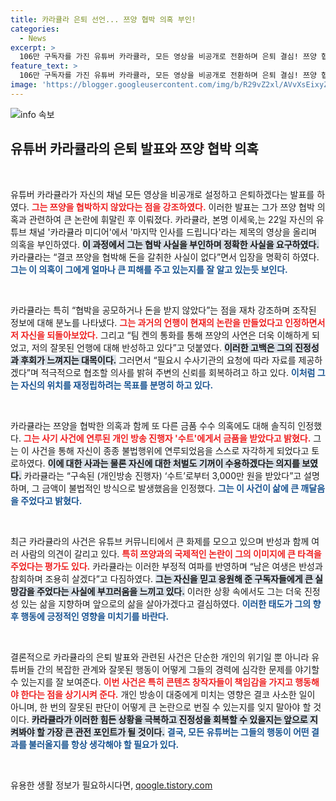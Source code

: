 ```yaml
---
title: 카라큘라 은퇴 선언... 쯔양 협박 의혹 부인!
categories:
  - News
excerpt: >
  106만 구독자를 가진 유튜버 카라큘라, 모든 영상을 비공개로 전환하며 은퇴 결심! 쯔양 협박 의혹은 여전히 부인하지만, 금품 수수 의혹은 인정. 그의 진실은 과연? 클릭해 확인하세요!
feature_text: >
  106만 구독자를 가진 유튜버 카라큘라, 모든 영상을 비공개로 전환하며 은퇴 결심! 쯔양 협박 의혹은 여전히 부인하지만, 금품 수수 의혹은 인정. 그의 진실은 과연? 클릭해 확인하세요!
image: 'https://blogger.googleusercontent.com/img/b/R29vZ2xl/AVvXsEixyZcFfHzMRdzZMjFBmAUKJYCLCGyLL1o632UiGVXcaFdKo_bkvkuCioo0uUKlGfBVcT3P84aROyZIXSBEx3Aw5nCQ3pTgDom1WDC4m8eifvWiAmWEEVb4x6G_l8C0QH225ldMjyaFvpxGEBGNO37VmDTDMHGhJPq73UglMfDca1-0aw/s1600/blogspot.png'
---
```


<p><img src="https://blogger.googleusercontent.com/img/b/R29vZ2xl/AVvXsEixyZcFfHzMRdzZMjFBmAUKJYCLCGyLL1o632UiGVXcaFdKo_bkvkuCioo0uUKlGfBVcT3P84aROyZIXSBEx3Aw5nCQ3pTgDom1WDC4m8eifvWiAmWEEVb4x6G_l8C0QH225ldMjyaFvpxGEBGNO37VmDTDMHGhJPq73UglMfDca1-0aw/s1600/blogspot.png" alt="info 속보" /></p>

<h2 data-ke-size="size26">유튜버 카라큘라의 은퇴 발표와 쯔양 협박 의혹</h2>

<p data-ke-size="size16">&nbsp;</p>

<p>유튜버 카라큘라가 자신의 채널 모든 영상을 비공개로 설정하고 은퇴하겠다는 발표를 하였다. <b><span style="color: #ee2323;">그는 쯔양을 협박하지 않았다는 점을 강조하였다.</span></b> 이러한 발표는 그가 쯔양 협박 의혹과 관련하여 큰 논란에 휘말린 후 이뤄졌다. 카라큘라, 본명 이세욱,는 22일 자신의 유튜브 채널 '카라큘라 미디어'에서 '마지막 인사를 드립니다'라는 제목의 영상을 올리며 의혹을 부인하였다. <b><span style="background-color: #21538527;">이 과정에서 그는 협박 사실을 부인하며 정확한 사실을 요구하였다.</span></b> 카라큘라는 “결코 쯔양을 협박해 돈을 갈취한 사실이 없다”면서 입장을 명확히 하였다. <b><span style="color: #1a5490;">그는 이 의혹이 그에게 얼마나 큰 피해를 주고 있는지를 잘 알고 있는듯 보인다.</span></b></p>

<p data-ke-size="size16">&nbsp;</p>

<p>카라큘라는 특히 “협박을 공모하거나 돈을 받지 않았다”는 점을 재차 강조하며 조작된 정보에 대해 분노를 나타냈다. <b><span style="color: #ee2323;">그는 과거의 언행이 현재의 논란을 만들었다고 인정하면서 저 자신을 되돌아보았다.</span></b> 그리고 “팀 켄의 통화를 통해 쯔양의 사연은 더욱 이해하게 되었고, 저의 잘못된 언행에 대해 반성하고 있다”고 덧붙였다. <b><span style="background-color: #21538527;">이러한 고백은 그의 진정성과 후회가 느껴지는 대목이다.</span></b> 그러면서 “필요시 수사기관의 요청에 따라 자료를 제공하겠다”며 적극적으로 협조할 의사를 밝혀 주변의 신뢰를 회복하려고 하고 있다. <b><span style="color: #1a5490;">이처럼 그는 자신의 위치를 재정립하려는 목표를 분명히 하고 있다.</span></b></p>

<p data-ke-size="size16">&nbsp;</p>

<p>카라큘라는 쯔양을 협박한 의혹과 함께 또 다른 금품 수수 의혹에도 대해 솔직히 인정했다. <b><span style="color: #ee2323;">그는 사기 사건에 연루된 개인 방송 진행자 '수트'에게서 금품을 받았다고 밝혔다.</span></b> 그는 이 사건을 통해 자신이 종종 불법행위에 연루되었음을 스스로 자각하게 되었다고 토로하였다. <b><span style="background-color: #21538527;">이에 대한 사과는 물론 자신에 대한 처벌도 기꺼이 수용하겠다는 의지를 보였다.</span></b> 카라큘라는 “구속된 (개인방송 진행자) ‘수트’로부터 3,000만 원을 받았다”고 설명하며, 그 금액이 불법적인 방식으로 발생했음을 인정했다. <b><span style="color: #1a5490;">그는 이 사건이 삶에 큰 깨달음을 주었다고 밝혔다.</span></b></p>

<p data-ke-size="size16">&nbsp;</p>

<p>최근 카라큘라의 사건은 유튜브 커뮤니티에서 큰 화제를 모으고 있으며 반성과 함께 여러 사람의 의견이 갈리고 있다. <b><span style="color: #ee2323;">특히 쯔양과의 국제적인 논란이 그의 이미지에 큰 타격을 주었다는 평가도 있다.</span></b> 카라큘라는 이러한 부정적 여파를 반영하며 “남은 여생은 반성과 참회하며 조용히 살겠다”고 다짐하였다. <b><span style="background-color: #21538527;">그는 자신을 믿고 응원해 준 구독자들에게 큰 실망감을 주었다는 사실에 부끄러움을 느끼고 있다.</span></b> 이러한 상황 속에서도 그는 더욱 진정성 있는 삶을 지향하며 앞으로의 삶을 살아가겠다고 결심하였다. <b><span style="color: #1a5490;">이러한 태도가 그의 향후 행동에 긍정적인 영향을 미치기를 바란다.</span></b></p>

<p data-ke-size="size16">&nbsp;</p>

<p>결론적으로 카라큘라의 은퇴 발표와 관련된 사건은 단순한 개인의 위기일 뿐 아니라 유튜버들 간의 복잡한 관계와 잘못된 행동이 어떻게 그들의 경력에 심각한 문제를 야기할 수 있는지를 잘 보여준다. <b><span style="color: #ee2323;">이번 사건은 특히 콘텐츠 창작자들이 책임감을 가지고 행동해야 한다는 점을 상기시켜 준다.</span></b> 개인 방송이 대중에게 미치는 영향은 결코 사소한 일이 아니며, 한 번의 잘못된 판단이 어떻게 큰 논란으로 번질 수 있는지를 잊지 말아야 할 것이다. <b><span style="background-color: #21538527;">카라큘라가 이러한 힘든 상황을 극복하고 진정성을 회복할 수 있을지는 앞으로 지켜봐야 할 가장 큰 관전 포인트가 될 것이다.</span></b> <b><span style="color: #1a5490;">결국, 모든 유튜버는 그들의 행동이 어떤 결과를 불러올지를 항상 생각해야 할 필요가 있다.</span></b> </p>

<p data-ke-size="size16">&nbsp;</p>
유용한 생활 정보가 필요하시다면, <a href="https://qoogle.tistory.com" rel="dofollow">qoogle.tistory.com</a>


